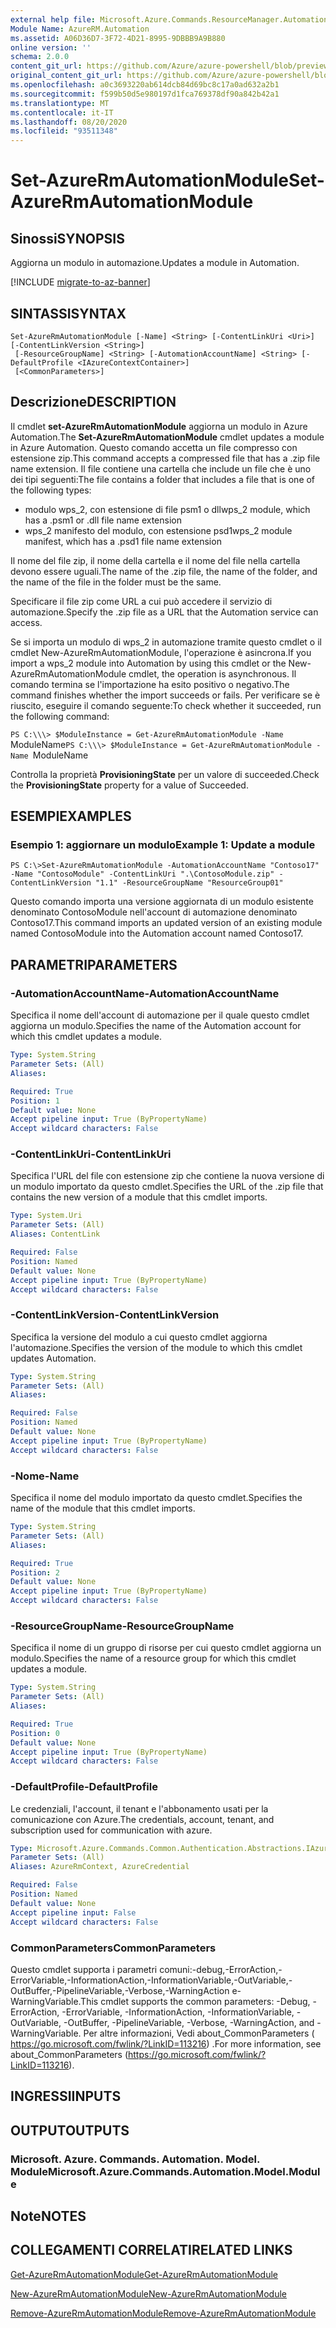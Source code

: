 ```yaml
---
external help file: Microsoft.Azure.Commands.ResourceManager.Automation.dll-Help.xml
Module Name: AzureRM.Automation
ms.assetid: A06D36D7-3F72-4D21-8995-9DBBB9A9B880
online version: ''
schema: 2.0.0
content_git_url: https://github.com/Azure/azure-powershell/blob/preview/src/ResourceManager/Automation/Commands.Automation/help/Set-AzureRmAutomationModule.md
original_content_git_url: https://github.com/Azure/azure-powershell/blob/preview/src/ResourceManager/Automation/Commands.Automation/help/Set-AzureRmAutomationModule.md
ms.openlocfilehash: a0c3693220ab614dcb84d69bc8c17a0ad632a2b1
ms.sourcegitcommit: f599b50d5e980197d1fca769378df90a842b42a1
ms.translationtype: MT
ms.contentlocale: it-IT
ms.lasthandoff: 08/20/2020
ms.locfileid: "93511348"
---
```

# <span data-ttu-id="48139-101">Set-AzureRmAutomationModule</span><span class="sxs-lookup"><span data-stu-id="48139-101">Set-AzureRmAutomationModule</span></span>

## <span data-ttu-id="48139-102">Sinossi</span><span class="sxs-lookup"><span data-stu-id="48139-102">SYNOPSIS</span></span>
<span data-ttu-id="48139-103">Aggiorna un modulo in automazione.</span><span class="sxs-lookup"><span data-stu-id="48139-103">Updates a module in Automation.</span></span>

[!INCLUDE [migrate-to-az-banner](../../includes/migrate-to-az-banner.md)]

## <span data-ttu-id="48139-104">SINTASSI</span><span class="sxs-lookup"><span data-stu-id="48139-104">SYNTAX</span></span>

```
Set-AzureRmAutomationModule [-Name] <String> [-ContentLinkUri <Uri>] [-ContentLinkVersion <String>]
 [-ResourceGroupName] <String> [-AutomationAccountName] <String> [-DefaultProfile <IAzureContextContainer>]
 [<CommonParameters>]
```

## <span data-ttu-id="48139-105">Descrizione</span><span class="sxs-lookup"><span data-stu-id="48139-105">DESCRIPTION</span></span>
<span data-ttu-id="48139-106">Il cmdlet **set-AzureRmAutomationModule** aggiorna un modulo in Azure Automation.</span><span class="sxs-lookup"><span data-stu-id="48139-106">The **Set-AzureRmAutomationModule** cmdlet updates a module in Azure Automation.</span></span>
<span data-ttu-id="48139-107">Questo comando accetta un file compresso con estensione zip.</span><span class="sxs-lookup"><span data-stu-id="48139-107">This command accepts a compressed file that has a .zip file name extension.</span></span>
<span data-ttu-id="48139-108">Il file contiene una cartella che include un file che è uno dei tipi seguenti:</span><span class="sxs-lookup"><span data-stu-id="48139-108">The file contains a folder that includes a file that is one of the following types:</span></span> 

- <span data-ttu-id="48139-109">modulo wps_2, con estensione di file psm1 o dll</span><span class="sxs-lookup"><span data-stu-id="48139-109">wps_2 module, which has a .psm1 or .dll file name extension</span></span> 
- <span data-ttu-id="48139-110">wps_2 manifesto del modulo, con estensione psd1</span><span class="sxs-lookup"><span data-stu-id="48139-110">wps_2 module manifest, which has a .psd1 file name extension</span></span>

<span data-ttu-id="48139-111">Il nome del file zip, il nome della cartella e il nome del file nella cartella devono essere uguali.</span><span class="sxs-lookup"><span data-stu-id="48139-111">The name of the .zip file, the name of the folder, and the name of the file in the folder must be the same.</span></span>

<span data-ttu-id="48139-112">Specificare il file zip come URL a cui può accedere il servizio di automazione.</span><span class="sxs-lookup"><span data-stu-id="48139-112">Specify the .zip file as a URL that the Automation service can access.</span></span>

<span data-ttu-id="48139-113">Se si importa un modulo di wps_2 in automazione tramite questo cmdlet o il cmdlet New-AzureRmAutomationModule, l'operazione è asincrona.</span><span class="sxs-lookup"><span data-stu-id="48139-113">If you import a wps_2 module into Automation by using this cmdlet or the New-AzureRmAutomationModule cmdlet, the operation is asynchronous.</span></span>
<span data-ttu-id="48139-114">Il comando termina se l'importazione ha esito positivo o negativo.</span><span class="sxs-lookup"><span data-stu-id="48139-114">The command finishes whether the import succeeds or fails.</span></span>
<span data-ttu-id="48139-115">Per verificare se è riuscito, eseguire il comando seguente:</span><span class="sxs-lookup"><span data-stu-id="48139-115">To check whether it succeeded, run the following command:</span></span>

<span data-ttu-id="48139-116">`PS C:\\\> $ModuleInstance = Get-AzureRmAutomationModule -Name `ModuleName</span><span class="sxs-lookup"><span data-stu-id="48139-116">`PS C:\\\> $ModuleInstance = Get-AzureRmAutomationModule -Name `ModuleName</span></span>

<span data-ttu-id="48139-117">Controlla la proprietà **ProvisioningState** per un valore di succeeded.</span><span class="sxs-lookup"><span data-stu-id="48139-117">Check the **ProvisioningState** property for a value of Succeeded.</span></span>

## <span data-ttu-id="48139-118">ESEMPI</span><span class="sxs-lookup"><span data-stu-id="48139-118">EXAMPLES</span></span>

### <span data-ttu-id="48139-119">Esempio 1: aggiornare un modulo</span><span class="sxs-lookup"><span data-stu-id="48139-119">Example 1: Update a module</span></span>
```
PS C:\>Set-AzureRmAutomationModule -AutomationAccountName "Contoso17" -Name "ContosoModule" -ContentLinkUri ".\ContosoModule.zip" -ContentLinkVersion "1.1" -ResourceGroupName "ResourceGroup01"
```

<span data-ttu-id="48139-120">Questo comando importa una versione aggiornata di un modulo esistente denominato ContosoModule nell'account di automazione denominato Contoso17.</span><span class="sxs-lookup"><span data-stu-id="48139-120">This command imports an updated version of an existing module named ContosoModule into the Automation account named Contoso17.</span></span>

## <span data-ttu-id="48139-121">PARAMETRI</span><span class="sxs-lookup"><span data-stu-id="48139-121">PARAMETERS</span></span>

### <span data-ttu-id="48139-122">-AutomationAccountName</span><span class="sxs-lookup"><span data-stu-id="48139-122">-AutomationAccountName</span></span>
<span data-ttu-id="48139-123">Specifica il nome dell'account di automazione per il quale questo cmdlet aggiorna un modulo.</span><span class="sxs-lookup"><span data-stu-id="48139-123">Specifies the name of the Automation account for which this cmdlet updates a module.</span></span>

```yaml
Type: System.String
Parameter Sets: (All)
Aliases: 

Required: True
Position: 1
Default value: None
Accept pipeline input: True (ByPropertyName)
Accept wildcard characters: False
```

### <span data-ttu-id="48139-124">-ContentLinkUri</span><span class="sxs-lookup"><span data-stu-id="48139-124">-ContentLinkUri</span></span>
<span data-ttu-id="48139-125">Specifica l'URL del file con estensione zip che contiene la nuova versione di un modulo importato da questo cmdlet.</span><span class="sxs-lookup"><span data-stu-id="48139-125">Specifies the URL of the .zip file that contains the new version of a module that this cmdlet imports.</span></span>

```yaml
Type: System.Uri
Parameter Sets: (All)
Aliases: ContentLink

Required: False
Position: Named
Default value: None
Accept pipeline input: True (ByPropertyName)
Accept wildcard characters: False
```

### <span data-ttu-id="48139-126">-ContentLinkVersion</span><span class="sxs-lookup"><span data-stu-id="48139-126">-ContentLinkVersion</span></span>
<span data-ttu-id="48139-127">Specifica la versione del modulo a cui questo cmdlet aggiorna l'automazione.</span><span class="sxs-lookup"><span data-stu-id="48139-127">Specifies the version of the module to which this cmdlet updates Automation.</span></span>

```yaml
Type: System.String
Parameter Sets: (All)
Aliases: 

Required: False
Position: Named
Default value: None
Accept pipeline input: True (ByPropertyName)
Accept wildcard characters: False
```

### <span data-ttu-id="48139-128">-Nome</span><span class="sxs-lookup"><span data-stu-id="48139-128">-Name</span></span>
<span data-ttu-id="48139-129">Specifica il nome del modulo importato da questo cmdlet.</span><span class="sxs-lookup"><span data-stu-id="48139-129">Specifies the name of the module that this cmdlet imports.</span></span>

```yaml
Type: System.String
Parameter Sets: (All)
Aliases: 

Required: True
Position: 2
Default value: None
Accept pipeline input: True (ByPropertyName)
Accept wildcard characters: False
```

### <span data-ttu-id="48139-130">-ResourceGroupName</span><span class="sxs-lookup"><span data-stu-id="48139-130">-ResourceGroupName</span></span>
<span data-ttu-id="48139-131">Specifica il nome di un gruppo di risorse per cui questo cmdlet aggiorna un modulo.</span><span class="sxs-lookup"><span data-stu-id="48139-131">Specifies the name of a resource group for which this cmdlet updates a module.</span></span>

```yaml
Type: System.String
Parameter Sets: (All)
Aliases: 

Required: True
Position: 0
Default value: None
Accept pipeline input: True (ByPropertyName)
Accept wildcard characters: False
```

### <span data-ttu-id="48139-132">-DefaultProfile</span><span class="sxs-lookup"><span data-stu-id="48139-132">-DefaultProfile</span></span>
<span data-ttu-id="48139-133">Le credenziali, l'account, il tenant e l'abbonamento usati per la comunicazione con Azure.</span><span class="sxs-lookup"><span data-stu-id="48139-133">The credentials, account, tenant, and subscription used for communication with azure.</span></span>

```yaml
Type: Microsoft.Azure.Commands.Common.Authentication.Abstractions.IAzureContextContainer
Parameter Sets: (All)
Aliases: AzureRmContext, AzureCredential

Required: False
Position: Named
Default value: None
Accept pipeline input: False
Accept wildcard characters: False
```

### <span data-ttu-id="48139-134">CommonParameters</span><span class="sxs-lookup"><span data-stu-id="48139-134">CommonParameters</span></span>
<span data-ttu-id="48139-135">Questo cmdlet supporta i parametri comuni:-debug,-ErrorAction,-ErrorVariable,-InformationAction,-InformationVariable,-OutVariable,-OutBuffer,-PipelineVariable,-Verbose,-WarningAction e-WarningVariable.</span><span class="sxs-lookup"><span data-stu-id="48139-135">This cmdlet supports the common parameters: -Debug, -ErrorAction, -ErrorVariable, -InformationAction, -InformationVariable, -OutVariable, -OutBuffer, -PipelineVariable, -Verbose, -WarningAction, and -WarningVariable.</span></span> <span data-ttu-id="48139-136">Per altre informazioni, Vedi about_CommonParameters ( https://go.microsoft.com/fwlink/?LinkID=113216) .</span><span class="sxs-lookup"><span data-stu-id="48139-136">For more information, see about_CommonParameters (https://go.microsoft.com/fwlink/?LinkID=113216).</span></span>

## <span data-ttu-id="48139-137">INGRESSI</span><span class="sxs-lookup"><span data-stu-id="48139-137">INPUTS</span></span>

## <span data-ttu-id="48139-138">OUTPUT</span><span class="sxs-lookup"><span data-stu-id="48139-138">OUTPUTS</span></span>

### <span data-ttu-id="48139-139">Microsoft. Azure. Commands. Automation. Model. Module</span><span class="sxs-lookup"><span data-stu-id="48139-139">Microsoft.Azure.Commands.Automation.Model.Module</span></span>

## <span data-ttu-id="48139-140">Note</span><span class="sxs-lookup"><span data-stu-id="48139-140">NOTES</span></span>

## <span data-ttu-id="48139-141">COLLEGAMENTI CORRELATI</span><span class="sxs-lookup"><span data-stu-id="48139-141">RELATED LINKS</span></span>

[<span data-ttu-id="48139-142">Get-AzureRmAutomationModule</span><span class="sxs-lookup"><span data-stu-id="48139-142">Get-AzureRmAutomationModule</span></span>](./Get-AzureRmAutomationModule.md)

[<span data-ttu-id="48139-143">New-AzureRmAutomationModule</span><span class="sxs-lookup"><span data-stu-id="48139-143">New-AzureRmAutomationModule</span></span>](./New-AzureRmAutomationModule.md)

[<span data-ttu-id="48139-144">Remove-AzureRmAutomationModule</span><span class="sxs-lookup"><span data-stu-id="48139-144">Remove-AzureRmAutomationModule</span></span>](./Remove-AzureRmAutomationModule.md)



